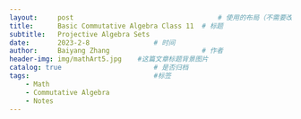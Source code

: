 ```yaml
---
layout:     post   				                    # 使用的布局（不需要改）
title:      Basic Commutative Algebra Class 11	# 标题 
subtitle:   Projective Algebra Sets
date:       2023-2-8 				# 时间
author:     Baiyang Zhang 						# 作者
header-img: img/mathArt5.jpg 	#这篇文章标题背景图片
catalog: true 						# 是否归档
tags:								#标签
    - Math
    - Commutative Algebra
    - Notes
---
```


